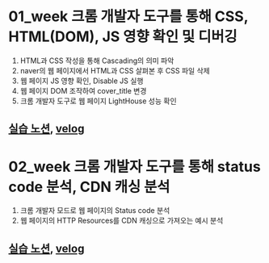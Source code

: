 # 01_week 크롬 개발자 도구를 통해 CSS, HTML(DOM), JS 영향 확인 및 디버깅
1. HTML과 CSS 작성을 통해 Cascading의 의미 파악
2. naver의 웹 페이지에서 HTML과 CSS 살펴본 후 CSS 파일 삭제
3. 웹 페이지 JS 영향 확인, Disable JS 실행
4. 웹 페이지 DOM 조작하여 cover_title 변경
5. 크롬 개발자 도구로 웹 페이지 LightHouse 성능 확인

[실습 노션](https://www.notion.so/1-19ddba5fc4bc4d2da95641b37f4c9cd2), [velog](https://velog.io/@luda412/01.-웹-구성과-흐름)
----

# 02_week 크롬 개발자 도구를 통해 status code 분석, CDN 캐싱 분석
1. 크롬 개발자 모드로 웹 페이지의 Status code 분석
2. 웹 페이지의 HTTP Resources를 CDN 캐싱으로 가져오는 예시 분석

[실습 노션](https://www.notion.so/2-status-code-CDN-13177547af084aa69701f526dd7bb8fb#696e99fda62a4802816076f73de6dcfb), [velog](https://velog.io/@luda412/02.-웹-성능-개선-및-부하-완화)
----
